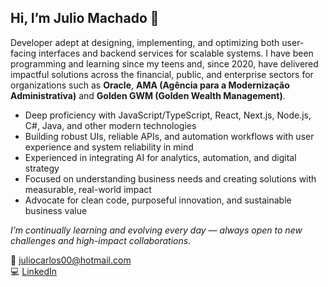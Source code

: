 ## Hi, I’m Julio Machado 👋

Developer adept at designing, implementing, and optimizing both user-facing interfaces and backend services for scalable systems. I have been programming and learning since my teens and, since 2020, have delivered impactful solutions across the financial, public, and enterprise sectors for organizations such as **Oracle**, **AMA (Agência para a Modernização Administrativa)** and **Golden GWM (Golden Wealth Management)**.

- Deep proficiency with JavaScript/TypeScript, React, Next.js, Node.js, C#, Java, and other modern technologies  
- Building robust UIs, reliable APIs, and automation workflows with user experience and system reliability in mind  
- Experienced in integrating AI for analytics, automation, and digital strategy  
- Focused on understanding business needs and creating solutions with measurable, real-world impact  
- Advocate for clean code, purposeful innovation, and sustainable business value

_I’m continually learning and evolving every day — always open to new challenges and high-impact collaborations._

📧 juliocarlos00@hotmail.com  
💻 [LinkedIn](https://www.linkedin.com/in/juliomchado/)
